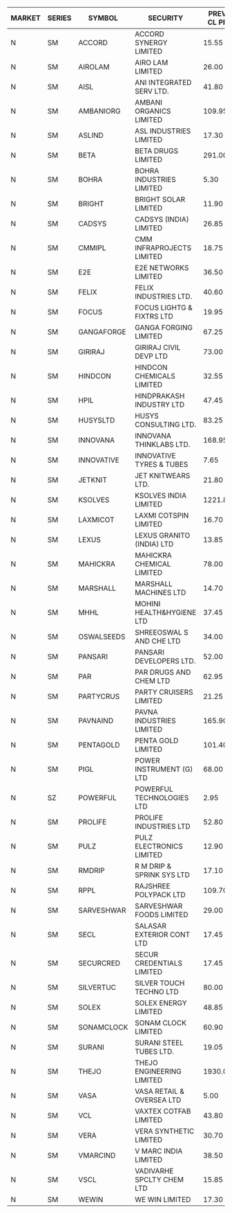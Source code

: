 


| MARKET | SERIES | SYMBOL | SECURITY | PREV CL PR | OPEN PRICE | HIGH PRICE | LOW PRICE | CLOSE PRICE | NET TRDVAL | NET TRDQTY | CORP IND | HI 52 WK | LO 52 WK |
| ----- | ----- | ----- | ----- | ----- | ----- | ----- | ----- | ----- | ----- | ----- | ----- | ----- | ----- |
| N | SM | ACCORD | ACCORD SYNERGY LIMITED | 15.55 | 14.80 | 14.80 | 14.80 | 14.80 | 29600.00 | 2000 |  | 27.00 | 10.25 |
| N | SM | AIROLAM | AIRO LAM LIMITED | 26.00 | 25.00 | 26.00 | 25.00 | 26.00 | 231000.00 | 9000 |  | 36.00 | 17.35 |
| N | SM | AISL | ANI INTEGRATED SERV LTD. | 41.80 | 39.80 | 42.75 | 39.75 | 42.70 | 1401900.00 | 33600 |  | 44.40 | 17.45 |
| N | SM | AMBANIORG | AMBANI ORGANICS LIMITED | 109.95 | 105.50 | 105.50 | 104.50 | 104.50 | 629000.00 | 6000 |  | 114.85 | 42.35 |
| N | SM | ASLIND | ASL INDUSTRIES LIMITED | 17.30 | 16.50 | 16.50 | 16.50 | 16.50 | 66000.00 | 4000 |  | 22.10 | 4.75 |
| N | SM | BETA | BETA DRUGS LIMITED | 291.00 | 299.80 | 299.80 | 285.50 | 288.20 | 3964360.00 | 13600 |  | 299.80 | 43.30 |
| N | SM | BOHRA | BOHRA INDUSTRIES LIMITED | 5.30 | 5.55 | 5.55 | 5.55 | 5.55 | 66600.00 | 12000 |  | 5.55 | .95 |
| N | SM | BRIGHT | BRIGHT SOLAR LIMITED | 11.90 | 10.85 | 11.70 | 10.75 | 10.75 | 686400.00 | 63000 |  | 15.55 | 4.70 |
| N | SM | CADSYS | CADSYS (INDIA) LIMITED | 26.85 | 25.75 | 28.15 | 25.75 | 27.05 | 218200.00 | 8000 |  | 30.00 | 17.90 |
| N | SM | CMMIPL | CMM INFRAPROJECTS LIMITED | 18.75 | 19.65 | 19.65 | 17.85 | 18.75 | 2474400.00 | 129000 |  | 19.65 | 2.25 |
| N | SM | E2E | E2E NETWORKS LIMITED | 36.50 | 38.00 | 38.30 | 38.00 | 38.00 | 761200.00 | 20000 |  | 61.30 | 14.85 |
| N | SM | FELIX | FELIX INDUSTRIES LTD. | 40.60 | 42.60 | 42.60 | 39.00 | 40.45 | 2572800.00 | 64000 |  | 51.25 | 10.80 |
| N | SM | FOCUS | FOCUS LIGHTG & FIXTRS LTD | 19.95 | 20.90 | 20.90 | 20.90 | 20.90 | 62700.00 | 3000 |  | 25.45 | 15.60 |
| N | SM | GANGAFORGE | GANGA FORGING LIMITED | 67.25 | 68.50 | 69.45 | 66.20 | 69.40 | 4394000.00 | 64000 |  | 69.45 | 9.50 |
| N | SM | GIRIRAJ | GIRIRAJ CIVIL DEVP LTD | 73.00 | 69.35 | 71.00 | 69.35 | 70.45 | 336840.00 | 4800 |  | 93.50 | 44.65 |
| N | SM | HINDCON | HINDCON CHEMICALS LIMITED | 32.55 | 35.00 | 39.05 | 35.00 | 39.05 | 9335000.00 | 244000 |  | 39.05 | 8.25 |
| N | SM | HPIL | HINDPRAKASH INDUSTRY LTD | 47.45 | 47.50 | 47.50 | 47.50 | 47.50 | 570000.00 | 12000 |  | 47.50 | 41.50 |
| N | SM | HUSYSLTD | HUSYS CONSULTING LTD. | 83.25 | 82.00 | 82.00 | 82.00 | 82.00 | 328000.00 | 4000 |  | 131.85 | 20.50 |
| N | SM | INNOVANA | INNOVANA THINKLABS LTD. | 168.95 | 170.00 | 170.00 | 170.00 | 170.00 | 170000.00 | 1000 |  | 196.45 | 70.25 |
| N | SM | INNOVATIVE | INNOVATIVE TYRES & TUBES | 7.65 | 7.95 | 8.00 | 7.95 | 7.95 | 95550.00 | 12000 |  | 10.35 | 5.65 |
| N | SM | JETKNIT | JET KNITWEARS LTD. | 21.80 | 22.85 | 22.85 | 22.85 | 22.85 | 34275.00 | 1500 |  | 29.15 | 18.00 |
| N | SM | KSOLVES | KSOLVES INDIA LIMITED | 1221.85 | 1282.90 | 1282.90 | 1282.90 | 1282.90 | 2309220.00 | 1800 |  | 1282.90 | 102.05 |
| N | SM | LAXMICOT | LAXMI COTSPIN LIMITED | 16.70 | 15.10 | 15.10 | 15.10 | 15.10 | 90600.00 | 6000 |  | 17.00 | 7.50 |
| N | SM | LEXUS | LEXUS GRANITO (INDIA) LTD | 13.85 | 14.50 | 14.50 | 13.40 | 13.40 | 41300.00 | 3000 |  | 22.50 | 5.20 |
| N | SM | MAHICKRA | MAHICKRA CHEMICAL LIMITED | 78.00 | 81.15 | 88.00 | 79.30 | 85.40 | 2863950.00 | 34500 |  | 88.00 | 70.00 |
| N | SM | MARSHALL | MARSHALL MACHINES LTD | 14.70 | 15.40 | 15.40 | 15.40 | 15.40 | 785400.00 | 51000 |  | 15.50 | 4.85 |
| N | SM | MHHL | MOHINI HEALTH&HYGIENE LTD | 37.45 | 37.85 | 37.85 | 35.60 | 35.60 | 1193550.00 | 33000 |  | 39.50 | 11.80 |
| N | SM | OSWALSEEDS | SHREEOSWAL S AND CHE LTD | 34.00 | 35.40 | 35.40 | 35.40 | 35.40 | 141600.00 | 4000 |  | 50.45 | 21.80 |
| N | SM | PANSARI | PANSARI DEVELOPERS LTD. | 52.00 | 53.50 | 53.50 | 52.00 | 52.10 | 1882200.00 | 36000 |  | 53.50 | 21.90 |
| N | SM | PAR | PAR DRUGS AND CHEM LTD | 62.95 | 65.85 | 65.95 | 65.80 | 65.95 | 1054000.00 | 16000 |  | 136.50 | 33.00 |
| N | SM | PARTYCRUS | PARTY CRUISERS LIMITED | 21.25 | 21.00 | 21.25 | 21.00 | 21.25 | 84500.00 | 4000 |  | 39.90 | 16.55 |
| N | SM | PAVNAIND | PAVNA INDUSTRIES LIMITED | 165.90 | 165.10 | 165.10 | 165.10 | 165.10 | 132080.00 | 800 |  | 172.00 | 165.05 |
| N | SM | PENTAGOLD | PENTA GOLD LIMITED | 101.40 | 96.35 | 96.35 | 96.35 | 96.35 | 2890500.00 | 30000 |  | 115.00 | 15.40 |
| N | SM | PIGL | POWER INSTRUMENT (G) LTD | 68.00 | 71.40 | 71.40 | 71.40 | 71.40 | 285600.00 | 4000 |  | 71.40 | 8.90 |
| N | SZ | POWERFUL | POWERFUL TECHNOLOGIES LTD | 2.95 | 3.05 | 3.05 | 3.05 | 3.05 | 6100.00 | 2000 |  | 7.55 | 1.90 |
| N | SM | PROLIFE | PROLIFE INDUSTRIES LTD | 52.80 | 55.35 | 55.40 | 55.35 | 55.40 | 332250.00 | 6000 |  | 67.90 | 30.50 |
| N | SM | PULZ | PULZ ELECTRONICS LIMITED | 12.90 | 13.50 | 13.50 | 13.50 | 13.50 | 54000.00 | 4000 |  | 16.65 | 9.75 |
| N | SM | RMDRIP | R M DRIP & SPRINK SYS LTD | 17.10 | 17.10 | 17.90 | 16.25 | 16.25 | 404400.00 | 24000 |  | 63.00 | 15.50 |
| N | SM | RPPL | RAJSHREE POLYPACK LTD | 109.70 | 114.90 | 114.90 | 106.10 | 110.00 | 1541950.00 | 14000 |  | 121.00 | 47.75 |
| N | SM | SARVESHWAR | SARVESHWAR FOODS LIMITED | 29.00 | 29.00 | 29.00 | 29.00 | 29.00 | 139200.00 | 4800 |  | 37.85 | 9.60 |
| N | SM | SECL | SALASAR EXTERIOR CONT LTD | 17.45 | 18.30 | 18.30 | 18.30 | 18.30 | 109800.00 | 6000 |  | 43.00 | 9.90 |
| N | SM | SECURCRED | SECUR CREDENTIALS LIMITED | 17.45 | 18.30 | 18.30 | 17.70 | 18.30 | 43560.00 | 2400 |  | 24.25 | 12.00 |
| N | SM | SILVERTUC | SILVER TOUCH TECHNO LTD | 80.00 | 80.00 | 80.00 | 80.00 | 80.00 | 80000.00 | 1000 |  | 109.00 | 72.00 |
| N | SM | SOLEX | SOLEX ENERGY LIMITED | 48.85 | 51.25 | 51.25 | 51.25 | 51.25 | 512500.00 | 10000 |  | 59.20 | 20.15 |
| N | SM | SONAMCLOCK | SONAM CLOCK LIMITED | 60.90 | 64.00 | 64.00 | 58.00 | 61.00 | 549000.00 | 9000 |  | 66.00 | 37.50 |
| N | SM | SURANI | SURANI STEEL TUBES LTD. | 19.05 | 20.00 | 20.00 | 20.00 | 20.00 | 80000.00 | 4000 |  | 31.60 | 17.35 |
| N | SM | THEJO | THEJO ENGINEERING LIMITED | 1930.00 | 1990.00 | 1990.00 | 1900.00 | 1900.00 | 389000.00 | 200 |  | 2255.00 | 383.05 |
| N | SM | VASA | VASA RETAIL & OVERSEA LTD | 5.00 | 5.00 | 5.00 | 5.00 | 5.00 | 20000.00 | 4000 |  | 7.55 | 4.95 |
| N | SM | VCL | VAXTEX COTFAB LIMITED | 43.80 | 44.20 | 45.00 | 44.20 | 45.00 | 801600.00 | 18000 |  | 45.00 | 17.00 |
| N | SM | VERA | VERA SYNTHETIC LIMITED | 30.70 | 30.00 | 30.40 | 29.30 | 30.40 | 706650.00 | 24000 |  | 65.90 | 29.25 |
| N | SM | VMARCIND | V MARC INDIA LIMITED | 38.50 | 39.90 | 39.90 | 38.70 | 39.05 | 1178400.00 | 30000 |  | 45.00 | 38.00 |
| N | SM | VSCL | VADIVARHE SPCLTY CHEM LTD | 15.85 | 15.10 | 15.10 | 15.10 | 15.10 | 45300.00 | 3000 |  | 19.55 | 5.85 |
| N | SM | WEWIN | WE WIN LIMITED | 17.30 | 18.15 | 18.15 | 18.15 | 18.15 | 54450.00 | 3000 |  | 60.00 | 13.55 |



